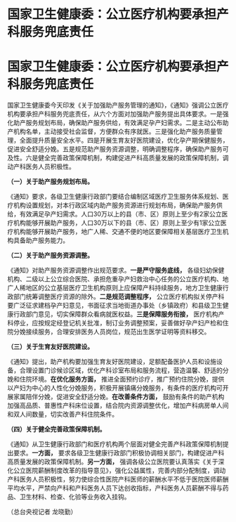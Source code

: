 # 国家卫生健康委：公立医疗机构要承担产科服务兜底责任

# 国家卫生健康委：公立医疗机构要承担产科服务兜底责任

国家卫生健康委今天印发《关于加强助产服务管理的通知》，《通知》强调公立医疗机构要承担产科服务兜底责任，从六个方面对加强助产服务提出具体要求。一是强化助产服务规划布局，确保助产服务供给，有效满足孕产妇需求。二是主动公布助产机构名单，主动接受社会监督，方便群众有序就医。三是强化助产服务质量管理，全面提升质量安全水平。四是开展生育友好医院建设，优化孕产期保健服务，促进安全舒适分娩。五是规范助产服务资源调整，明确调整程序，确保助产服务可及性。六是健全完善政策保障机制，构建促进产科高质量发展的政策保障机制，调动产科医务人员积极性。

**（一）关于助产服务规划布局。**

《通知》要求，各级卫生健康行政部门要结合编制区域医疗卫生服务体系规划、医疗机构设置规划，对本行政区域内助产服务资源进行规划布局，确保助产服务供给，有效满足孕产妇需求。人口30万以上的县（市、区）原则上至少有2家公立医疗机构能够开展助产服务，人口30万以下的县（市、区）原则上至少有1家公立医疗机构能够开展助产服务，地广人稀、交通不便的地区要保障相关基层医疗卫生机构具备助产服务能力。

**（二）关于助产服务资源调整。**

《通知》对助产服务资源调整作出规范要求。**一是严守服务底线，**
各级妇幼保健机构、二级以上公立综合医院、承担危重孕产妇救治中心任务的公立医疗机构、地广人稀地区的公立基层医疗卫生机构原则上应保障产科持续服务，地方卫生健康行政部门统筹调整医疗资源的除外。**二是规范调整程序，**
公立医疗机构拟关停产科要广泛征求建档孕产妇意见，书面征求当地街道办事处（乡镇政府）和县级卫生健康行政部门意见，切实保障群众看病就医权益。**三是保障服务衔接，**
医疗机构产科停业，应按规定经登记机关批准，制订业务调整预案，妥善做好孕产妇产检和住院分娩接续服务，合理安排医务人员岗位，规范出生医学证明等资料移交。

**（三）关于生育友好医院建设。**

《通知》提出，助产机构要加强生育友好医院建设，足额配备医护人员和设施设备，合理设置门诊候诊区域，优化产科诊室布局和服务流程，营造温馨、舒适的分娩和住院环境。**在优化服务方面，**
推进全面预约诊疗，推广预约住院分娩，提供以产妇为中心的人性化分娩服务，积极开展镇痛分娩服务，有条件的医疗机构可开展家属陪伴分娩，促进安全舒适分娩。**在改善条件方面，**
鼓励有条件的助产机构加强高品质、普惠性产科床位设置，结合院内资源调整优化，增加产科病房单人间和双人间数量，切实改善产科住院条件。

**（四）关于健全完善政策保障机制。**

《通知》从卫生健康行政部门和医疗机构两个层面对健全完善产科政策保障机制提出要求。**一方面，**
要求各级卫生健康行政部门积极协调相关部门，构建促进产科高质量发展的政策保障机制。**另一方面，**
强调各级公立医院要认真落实《关于深化公立医院薪酬制度改革的指导意见》，强化公益属性，完善内部分配制度，调动产科医务人员积极性，努力使综合性医院产科医师的薪酬水平不低于医院医师薪酬平均水平，严禁向产科和产科医务人员下达创收指标，产科医务人员薪酬不得与药品、卫生材料、检查、化验等业务收入挂钩。

（总台央视记者 龙晓勤）

